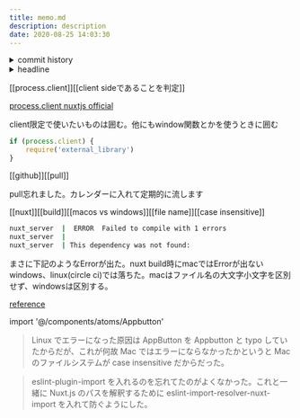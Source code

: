 ```yaml
---
title: memo.md
description: description
date: 2020-08-25 14:03:30
---
```

<!-- history area start -->
<details><summary>commit history</summary><div><ol>
<li>2020/08/24 22:59:36 6fedef0</li>
<li>2020/08/24 11:31:12 61617e6</li>
<li>2020/08/24 11:28:36 9ed9076</li>
</ol></div></details>
<!-- history area end -->
<!-- toc area start -->
<details><summary>headline</summary><div>
<!-- START doctoc -->
<!-- END doctoc -->

</div></details>

<!-- toc area end -->
[[process.client]][[client sideであることを判定]]

[process.client nuxtjs official](https://ja.nuxtjs.org/faq/window-document-undefined/)

client限定で使いたいものは囲む。他にもwindow関数とかを使うときに囲む

```javascript
if (process.client) {
	require('external_library')
}
```

[[github]][[pull]]

pull忘れました。カレンダーに入れて定期的に流します


[[nuxt]][[build]][[macos vs windows]][[file name]][[case insensitive]]

```bash
nuxt_server  |  ERROR  Failed to compile with 1 errors
nuxt_server  |
nuxt_server  | This dependency was not found:
```

まさに下記のようなErrorが出た。nuxt build時にmacではErrorが出ないwindows、linux(circle ci)では落ちた。macはファイル名の大文字小文字を区別せず、windowsは区別する。

[reference](https://autopp-tech.hatenablog.com/entry/2019/04/03/173108)

import '@/components/atoms/Appbutton'

>Linux でエラーになった原因は AppButton を Appbutton と typo していたからだが、これが何故 Mac ではエラーにならなかったかというと Mac のファイルシステムが case insensitive だからだった。

>eslint-plugin-import を入れるのを忘れてたのがよくなかった。これと一緒に Nuxt.js のパスを解釈するために eslint-import-resolver-nuxt-import を入れて防ぐようにした。
